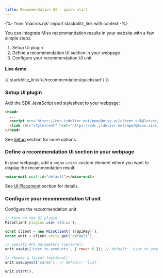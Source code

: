 ```yaml
---
title: Recommendation UI - quick start
---
```


{%- from 'macros.njk' import stackblitz_link with context -%}

You can integrate Miso recommendation results in your website with a few simple steps:

1. Setup UI plugin
1. Define a recommendation UI section in your webpage
1. Configure your recommendation UI unit

#### Live demo

{{ stackblitz_link('ui/recommendation/quickstart') }}

### Setup UI plugin

Add the SDK JavaScript and stylesheet to your webpage:

```html
<head>
  ...
  <script src="https://cdn.jsdelivr.net/npm/@miso.ai/client-sdk@latest/dist/umd/miso.min.js"></script>
  <link rel="stylesheet" href="https://cdn.jsdelivr.net/npm/@miso.ai/client-sdk@latest/dist/css/ui.css">
</head>
```

See [Setup](../../setup/) section for more options.

### Define a recommendation UI section in your webpage

In your webpage, add a `<miso-unit>` custom element where you want to display the recommendation result:

```html
<miso-unit unit-id="default"></miso-unit>
```

See [UI Placement](../placement/) section for details.

### Configure your recommendation UI unit

Configure the recommendation unit:

```js
// turn on the UI plugin
MisoClient.plugins.use('std:ui');

const client = new MisoClient(`${apiKey}`);
const unit = client.units.get('default');

// specify API parameters (optional)
unit.useApi('user_to_products', { rows: 6 }); // default: 'user_to_products', {}

// choose a layout (optional)
unit.useLayout('cards'); // default: 'list'

unit.start();
```
